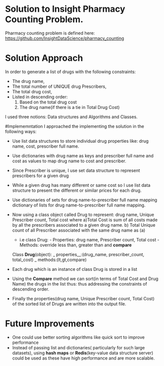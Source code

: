 
# Solution to Insight Pharmacy Counting Problem.
  Pharmacy counting problem is defined here:
  https://github.com/InsightDataScience/pharmacy_counting

# Solution Approach
In order to generate a list of drugs with the following constraints:
 - The drug name,
 - The total number of UNIQUE drug Prescribers,
 - The total drug cost,
 - Listed in descending order:
    1) Based on the total drug cost
    2) The drug name(if there is a tie in Total Drug Cost)

  I used three notions: Data structures and Algorithms and Classes.

 #Implememntation
 I approached the implementing the solution in the following ways:
  - Use list data structures to store individual drug properties like: drug name, cost,
     prescriber full name.
  - Use dictionaries with drug name as keys and prescriber full name and cost as values
    to map drug name to cost and prescriber.
  - Since Prescriber is unique, I use set data structure to represent prescribers for a given drug
  - While a given drug has many different or same cost so I use list data structure to present
  the different or similar prices for each drug.

  - Use dictionaries of sets for drug name-to-prescriber full name mapping
     dictionary of lists for drug name-to-prescriber full name mapping.

  - Now using a class object called Drug to represent: drug name, Unique Prescriber count, Total cost
  where
    a)Total Cost is sum of all costs made by all the prescribers associated to a given drug name.
    b) Total Unique count of all Prescriber associated with the same drug name as (a)

     - i.e class Drug:
             - Properties: drug name, Prescriber count, Total cost
             - Methods: override less than, greater than and __compare__

    Class __Drug__(object):
            _ properties__:(drug_name, prescriber_count, total_cost)
            _ methods:(lt,gt,compare)

  - Each drug which is an instance of class Drug is stored in a list
  - Using the __Compare__ method we can sort(in terms of Total Cost and Drug Name) the drugs in the list thus:
    thus addressing the constraints of descending order.

  - Finally the properties(drug name, Unique Prescriber count, Total Cost) of the sorted list of Drugs
  are written into the output file.


  # Future Improvements
  - One could use better sorting algorithms like quick sort to improve performance
  - Instead of passing list and dictionaries( particularly for such large datasets),
   using __hash maps__ or __Redis__(key-value data structure server) could be used as
    these have high performance and are more scalable.


